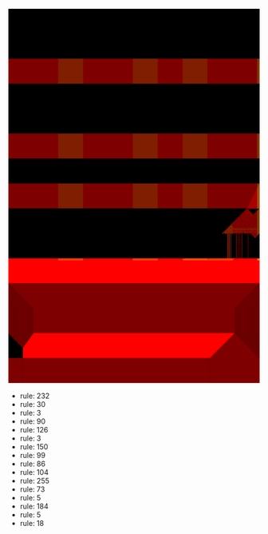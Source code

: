 ![photo](./output.png) 
 * rule: 232
* rule: 30
* rule: 3
* rule: 90
* rule: 126
* rule: 3
* rule: 150
* rule: 99
* rule: 86
* rule: 104
* rule: 255
* rule: 73
* rule: 5
* rule: 184
* rule: 5
* rule: 18
